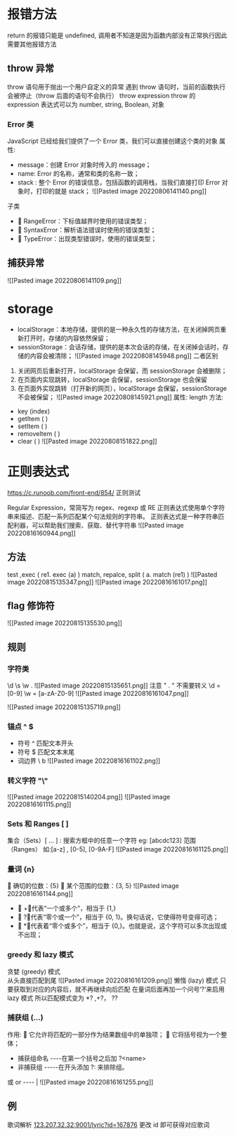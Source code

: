 # 报错方法
return 的报错只能是 undefined, 调用者不知道是因为函数内部没有正常执行因此需要其他报错方法

## throw 异常
throw 语句用于抛出一个用户自定义的异常
遇到 throw 语句时，当前的函数执行会被停止（throw 后面的语句不会执行）
throw expression
throw 的 expression 表达式可以为 number, string, Boolean, 对象

### Error 类
JavaScript 已经给我们提供了一个 Error 类，我们可以直接创建这个类的对象
属性:
- message：创建 Error 对象时传入的 message；
- name: Error 的名称，通常和类的名称一致；
- stack : 整个 Error 的错误信息，包括函数的调用栈，当我们直接打印 Error 对象时，打印的就是 stack；
![[Pasted image 20220806141140.png]]

子类
-  RangeError：下标值越界时使用的错误类型； 
-  SyntaxError：解析语法错误时使用的错误类型；
-  TypeError：出现类型错误时，使用的错误类型；

## 捕获异常
![[Pasted image 20220806141109.png]]

# storage
- localStorage：本地存储，提供的是一种永久性的存储方法，在关闭掉网页重新打开时，存储的内容依然保留；
- sessionStorage：会话存储，提供的是本次会话的存储，在关闭掉会话时，存储的内容会被清除；
![[Pasted image 20220808145948.png]]
二者区别
1. 关闭网页后重新打开，localStorage 会保留，而 sessionStorage 会被删除；
2. 在页面内实现跳转，localStorage 会保留，sessionStorage 也会保留
3. 在页面外实现跳转（打开新的网页），localStorage 会保留，sessionStorage 不会被保留；
![[Pasted image 20220808145921.png]]
属性:  length
方法: 
- key (index)
- getItem ( )
- setItem ( )
- removeItem ( )
- clear ( )
![[Pasted image 20220808151822.png]]
# 正则表达式
https://c.runoob.com/front-end/854/   正则测试

Regular Expression，常简写为 regex、regexp 或 RE
正则表达式使用单个字符串来描述、匹配一系列匹配某个句法规则的字符串。
正则表达式是一种字符串匹配利器，可以帮助我们搜索、获取、替代字符串
![[Pasted image 20220816160944.png]]
## 方法
test ,exec  (    re1. exec (a)  )
match, repalce, split    (  a. match (re1)  )
![[Pasted image 20220815135347.png]]
![[Pasted image 20220816161017.png]]
## flag 修饰符
![[Pasted image 20220815135530.png]]

## 规则
### 字符类  
\\d \\s \\w   .
![[Pasted image 20220815135651.png]]
注意 " . " 不需要转义
\\d = [0-9]
\\w = [a-zA-Z0-9]
![[Pasted image 20220816161047.png]]

![[Pasted image 20220815135719.png]]

### 锚点 ^ $
- 符号 ^ 匹配文本开头
- 符号 $  匹配文本末尾
- 词边界   \\ b
![[Pasted image 20220816161102.png]]
### 转义字符  "\\" 
![[Pasted image 20220815140204.png]]
![[Pasted image 20220816161115.png]]
### Sets 和 Ranges  [ ]
集合（Sets）[ ... ] : 搜索方框中的任意一个字符          eg: [abcdc123]
范围（Ranges）  如:[a-z] , [0-5], [0-9A-F]
![[Pasted image 20220816161125.png]]
### 量词 {n}
 确切的位数：{5} 
 某个范围的位数：{3, 5}
![[Pasted image 20220816161144.png]]
-  +：代表“一个或多个”，相当于 {1,} 
-  ?：代表“零个或一个”，相当于 {0, 1}。换句话说，它使得符号变得可选； 
-  *：代表着“零个或多个”，相当于 {0,}。也就是说，这个字符可以多次出现或不出现；

### greedy 和 lazy 模式
贪婪 (greedy) 模式  
从头直接匹配到尾
![[Pasted image 20220816161209.png]]
懒惰 (lazy) 模式
只要获取到对应的内容后，就不再继续向后匹配
在量词后面再加一个问号‘?’来启用 lazy 模式
所以匹配模式变为 *?  ,+?， ??


### 捕获组 (...)
作用:
 它允许将匹配的一部分作为结果数组中的单独项；
 它将括号视为一个整体；
- 捕获组命名   ----在第一个括号之后加 ?\<name>  
- 非捕获组   -----在开头添加 ?: 来排除组。

或 or ---- |
![[Pasted image 20220816161255.png]]

## 例
歌词解析
[123.207.32.32:9001/lyric?id=167876](http://123.207.32.32:9001/lyric?id=167876)
更改 id 即可获得对应歌词
